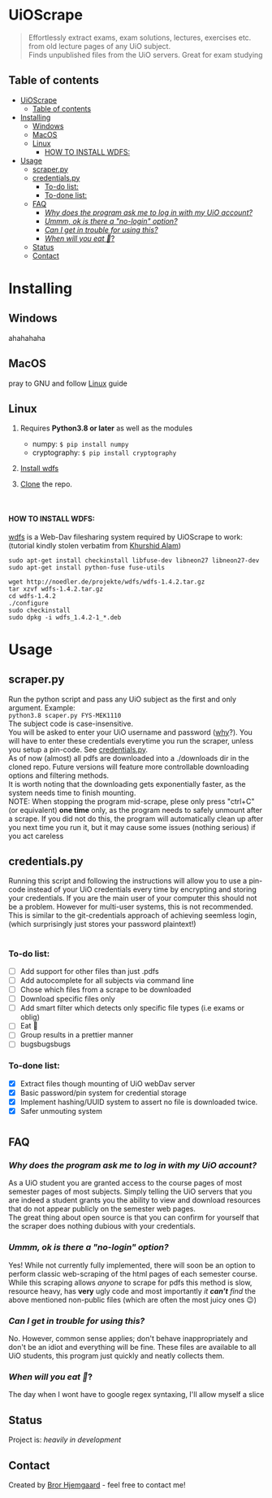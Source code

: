 # UiOScrape
> Effortlessly extract exams, exam solutions, lectures, exercises etc. from old lecture pages of any UiO subject.  
> Finds unpublished files from the UiO servers. Great for exam studying

## Table of contents
- [UiOScrape](#uioscrape)
  - [Table of contents](#table-of-contents)
- [Installing](#installing)
  - [Windows](#windows)
  - [MacOS](#macos)
  - [Linux](#linux)
      - [HOW TO INSTALL WDFS:](#how-to-install-wdfs)
- [Usage](#usage)
  - [scraper.py](#scraperpy)
  - [credentials.py](#credentialspy)
    - [To-do list:](#to-do-list)
    - [To-done list:](#to-done-list)
  - [FAQ](#faq)
    - [*Why does the program ask me to log in with my UiO account?*](#why-does-the-program-ask-me-to-log-in-with-my-uio-account)
    - [*Ummm, ok is there a "no-login" option?*](#ummm-ok-is-there-a-no-login-option)
    - [*Can I get in trouble for using this?*](#can-i-get-in-trouble-for-using-this)
    - [*When will you eat 🍕*?](#when-will-you-eat-)
  - [Status](#status)
  - [Contact](#contact)


# Installing
## Windows
ahahahaha
## MacOS
pray to GNU and follow [Linux](#linux) guide
## Linux
1. Requires **Python3.8 or later**  as well as the modules
   - numpy:  `$ pip install numpy`
   - cryptography: `$ pip install cryptography`   

2. [Install wdfs](#how-to-install-wdfs)
3. [Clone](https://docs.github.com/en/github/creating-cloning-and-archiving-repositories/cloning-a-repository) the repo.  

<br>  

#### HOW TO INSTALL WDFS:  
[wdfs](https://github.com/jmesmon/wdfs) is a Web-Dav filesharing system required by UiOScrape to work:  
(tutorial kindly stolen verbatim from [Khurshid Alam](https://askubuntu.com/questions/254241/gnote-tomboy-webdav-connecting-error))

`sudo apt-get install checkinstall libfuse-dev libneon27 libneon27-dev`\
`sudo apt-get install python-fuse fuse-utils`

`wget http://noedler.de/projekte/wdfs/wdfs-1.4.2.tar.gz`\
`tar xzvf wdfs-1.4.2.tar.gz`\
`cd wdfs-1.4.2`\
`./configure`\
`sudo checkinstall`\
`sudo dpkg -i wdfs_1.4.2-1_*.deb`






# Usage
 
## scraper.py
Run the python script and pass any UiO subject as the first and only argument. Example:  
`python3.8 scaper.py FYS-MEK1110`  
The subject code is case-insensitive.  
You will be asked to enter your UiO username and password ([why](#faq)?). You will have to enter these credentials everytime you run the scraper, unless you setup a pin-code. See [credentials.py](#credentialspy).  
As of now (almost) all pdfs are downloaded into a ./downloads dir in the cloned repo. Future versions will feature more controllable downloading options and filtering methods.  
It is worth noting that the downloading gets exponentially faster, as the system needs time to finish mounting.   
NOTE: When stopping the program mid-scrape, plese only press "ctrl+C" (or equivalent) __one time__ only, as the program needs to safely unmount after a scrape.
If you did not do this, the program will automatically clean up after you next time you run it, but it may cause some issues (nothing serious) if you act careless



## credentials.py
Running this script and following the instructions will allow you to use a pin-code instead of your UiO credentials every time by encrypting and storing your credentials. If you are the main user of your computer this should not be a problem. However for multi-user systems, this is not recommended. This is similar to the git-credentials approach of achieving seemless login, (which surprisingly just stores your password plaintext!)

  

#
### To-do list:
- [ ] Add support for other files than just .pdfs
- [ ] Add autocomplete for all subjects via command line
- [ ] Chose which files from a scrape to be downloaded
- [ ] Download specific files only
- [ ] Add smart filter which detects only specific file types (i.e exams or oblig) 
- [ ] Eat 🍕
- [ ] Group results in a prettier manner
- [ ] bugsbugsbugs

### To-done list:
- [x] Extract files though mounting of UiO webDav server
- [x] Basic password/pin system for credential storage 
- [x] Implement hashing/UUID system to assert no file is downloaded twice. 
- [x] Safer unmouting system
    
#
## FAQ
### *Why does the program ask me to log in with my UiO account?*
As a UiO student you are granted access to the course pages of most semester pages of most subjects. Simply telling the UiO servers that you are indeed a student grants you the ability to view and download resources that do not appear publicly on the semester web pages.  
The great thing about open source is that you can confirm for yourself that the scraper does nothing dubious with your credentials.

### *Ummm, ok is there a "no-login" option?*
Yes! While not currently fully implemented, there will soon be an option to perform classic web-scraping of the html pages of each semester course. While this scraping allows _anyone_ to scrape for pdfs this method is slow, resource heavy, has **very** ugly code and most importantly *it **can't** find* the above mentioned non-public files (which are often the most juicy ones 😉)

### *Can I get in trouble for using this?*
No. However, common sense applies; don't behave inappropriately and don't be an idiot and everything will be fine. These files are available to all UiO students, this program just quickly and neatly collects them.

### *When will you eat 🍕*?
The day when I wont have to google regex syntaxing, I'll allow myself a slice

  

## Status
Project is: _heavily in development_


## Contact
Created by [Bror Hjemgaard](mailto:bror.hjemgaard@gmail.com) - feel free to contact me!